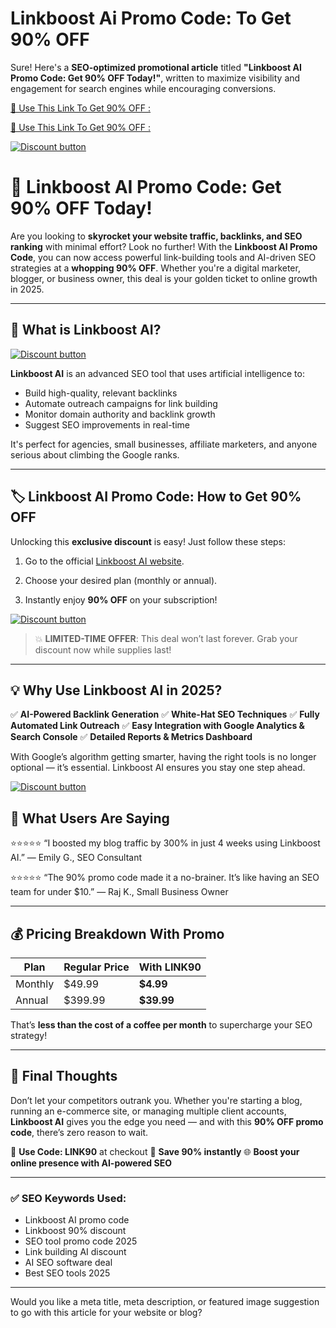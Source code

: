 # Linkboost Ai Promo Code: To Get 90% OFF



Sure! Here's a **SEO-optimized promotional article** titled **"Linkboost AI Promo Code: Get 90% OFF Today!"**, written to maximize visibility and engagement for search engines while encouraging conversions.

[🎁 Use This Link To Get 90% OFF :
](https://linkboost.co/?via=85off
)

[🎁 Use This Link To Get 90% OFF :
](https://linkboost.co/?via=85off
)


[![Discount button](https://github.com/user-attachments/assets/ed2faf45-ddeb-4a41-b098-6ee26e2bdd20)](https://linkboost.co/?via=85off
)


# 🔗 Linkboost AI Promo Code: Get 90% OFF Today!

Are you looking to **skyrocket your website traffic, backlinks, and SEO ranking** with minimal effort? Look no further! With the **Linkboost AI Promo Code**, you can now access powerful link-building tools and AI-driven SEO strategies at a **whopping 90% OFF**. Whether you're a digital marketer, blogger, or business owner, this deal is your golden ticket to online growth in 2025.

---

## 🚀 What is Linkboost AI?


[![Discount button](https://github.com/user-attachments/assets/ed2faf45-ddeb-4a41-b098-6ee26e2bdd20)](https://linkboost.co/?via=85off
)




**Linkboost AI** is an advanced SEO tool that uses artificial intelligence to:

* Build high-quality, relevant backlinks
* Automate outreach campaigns for link building
* Monitor domain authority and backlink growth
* Suggest SEO improvements in real-time

It's perfect for agencies, small businesses, affiliate marketers, and anyone serious about climbing the Google ranks.

---

## 🏷️ Linkboost AI Promo Code: How to Get 90% OFF

Unlocking this **exclusive discount** is easy! Just follow these steps:

1. Go to the official [Linkboost AI website](#).
2. Choose your desired plan (monthly or annual).

4. Instantly enjoy **90% OFF** on your subscription!


[![Discount button](https://github.com/user-attachments/assets/ed2faf45-ddeb-4a41-b098-6ee26e2bdd20)](https://linkboost.co/?via=85off
)




> 💥 **LIMITED-TIME OFFER**: This deal won’t last forever. Grab your discount now while supplies last!

---

## 💡 Why Use Linkboost AI in 2025?

✅ **AI-Powered Backlink Generation**
✅ **White-Hat SEO Techniques**
✅ **Fully Automated Link Outreach**
✅ **Easy Integration with Google Analytics & Search Console**
✅ **Detailed Reports & Metrics Dashboard**

With Google’s algorithm getting smarter, having the right tools is no longer optional — it’s essential. Linkboost AI ensures you stay one step ahead.

[![Discount button](https://github.com/user-attachments/assets/ed2faf45-ddeb-4a41-b098-6ee26e2bdd20)](https://linkboost.co/?via=85off
)





## 💬 What Users Are Saying

⭐️⭐️⭐️⭐️⭐️ “I boosted my blog traffic by 300% in just 4 weeks using Linkboost AI.”
— Emily G., SEO Consultant

⭐️⭐️⭐️⭐️⭐️ “The 90% promo code made it a no-brainer. It’s like having an SEO team for under \$10.”
— Raj K., Small Business Owner

---

## 💰 Pricing Breakdown With Promo

| Plan    | Regular Price | With **LINK90** |
| ------- | ------------- | --------------- |
| Monthly | \$49.99       | **\$4.99**      |
| Annual  | \$399.99      | **\$39.99**     |

That’s **less than the cost of a coffee per month** to supercharge your SEO strategy!

---

## 🔎 Final Thoughts

Don’t let your competitors outrank you. Whether you're starting a blog, running an e-commerce site, or managing multiple client accounts, **Linkboost AI** gives you the edge you need — and with this **90% OFF promo code**, there’s zero reason to wait.

🎯 **Use Code: LINK90** at checkout
💸 **Save 90% instantly**
🌐 **Boost your online presence with AI-powered SEO**

---

### ✅ SEO Keywords Used:

* Linkboost AI promo code
* Linkboost 90% discount
* SEO tool promo code 2025
* Link building AI discount
* AI SEO software deal
* Best SEO tools 2025

---

Would you like a meta title, meta description, or featured image suggestion to go with this article for your website or blog?


